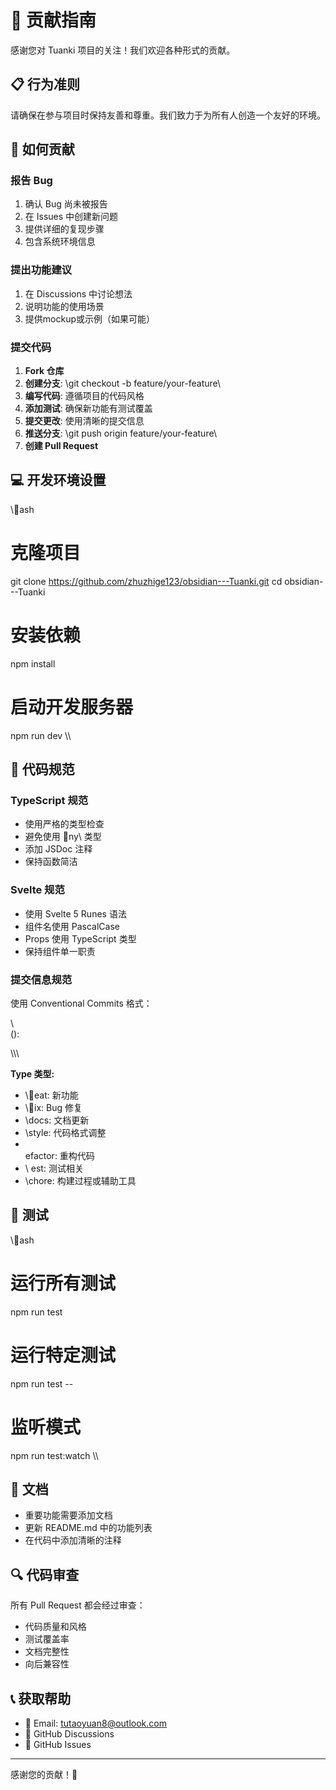 # 🤝 贡献指南

感谢您对 Tuanki 项目的关注！我们欢迎各种形式的贡献。

## 📋 行为准则

请确保在参与项目时保持友善和尊重。我们致力于为所有人创造一个友好的环境。

## 🎯 如何贡献

### 报告 Bug

1. 确认 Bug 尚未被报告
2. 在 Issues 中创建新问题
3. 提供详细的复现步骤
4. 包含系统环境信息

### 提出功能建议

1. 在 Discussions 中讨论想法
2. 说明功能的使用场景
3. 提供mockup或示例（如果可能）

### 提交代码

1. **Fork 仓库**
2. **创建分支**: \git checkout -b feature/your-feature\
3. **编写代码**: 遵循项目的代码风格
4. **添加测试**: 确保新功能有测试覆盖
5. **提交更改**: 使用清晰的提交信息
6. **推送分支**: \git push origin feature/your-feature\
7. **创建 Pull Request**

## 💻 开发环境设置

\\\ash
# 克隆项目
git clone https://github.com/zhuzhige123/obsidian---Tuanki.git
cd obsidian---Tuanki

# 安装依赖
npm install

# 启动开发服务器
npm run dev
\\\

## 📝 代码规范

### TypeScript 规范

- 使用严格的类型检查
- 避免使用 \ny\ 类型
- 添加 JSDoc 注释
- 保持函数简洁

### Svelte 规范

- 使用 Svelte 5 Runes 语法
- 组件名使用 PascalCase
- Props 使用 TypeScript 类型
- 保持组件单一职责

### 提交信息规范

使用 Conventional Commits 格式：

\\\
<type>(<scope>): <subject>

<body>

<footer>
\\\

**Type 类型:**
- \eat\: 新功能
- \ix\: Bug 修复
- \docs\: 文档更新
- \style\: 代码格式调整
- \efactor\: 重构代码
- \	est\: 测试相关
- \chore\: 构建过程或辅助工具

## 🧪 测试

\\\ash
# 运行所有测试
npm run test

# 运行特定测试
npm run test -- <test-name>

# 监听模式
npm run test:watch
\\\

## 📖 文档

- 重要功能需要添加文档
- 更新 README.md 中的功能列表
- 在代码中添加清晰的注释

## 🔍 代码审查

所有 Pull Request 都会经过审查：

- 代码质量和风格
- 测试覆盖率
- 文档完整性
- 向后兼容性

## 📞 获取帮助

- 📧 Email: tutaoyuan8@outlook.com
- 💬 GitHub Discussions
- 🐛 GitHub Issues

---

感谢您的贡献！🎉
